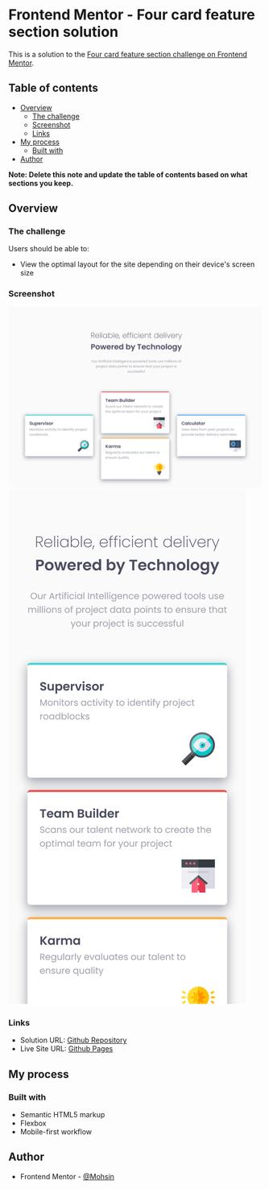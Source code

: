 # Frontend Mentor - Four card feature section solution

This is a solution to the [Four card feature section challenge on Frontend Mentor](https://www.frontendmentor.io/challenges/four-card-feature-section-weK1eFYK). 

## Table of contents

- [Overview](#overview)
  - [The challenge](#the-challenge)
  - [Screenshot](#screenshot)
  - [Links](#links)
- [My process](#my-process)
  - [Built with](#built-with)
- [Author](#author)


**Note: Delete this note and update the table of contents based on what sections you keep.**

## Overview

### The challenge

Users should be able to:

- View the optimal layout for the site depending on their device's screen size

### Screenshot


![](/screenshots/desktop-view.png)
![](/screenshots/mobile-view.png)

### Links

- Solution URL: [Github Repository](https://github.com/Mohsin-93/single-price-grid-component)
- Live Site URL: [Github Pages](https://mohsin-93.github.io/single-price-grid-component/)

## My process

### Built with

- Semantic HTML5 markup
- Flexbox
- Mobile-first workflow



## Author

<!-- - Website - [Add your name here](https://www.your-site.com) -->
- Frontend Mentor - [@Mohsin](https://www.frontendmentor.io/profile/Mohsin-93)

